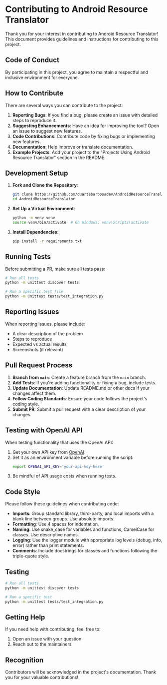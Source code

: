 # Contributing to Android Resource Translator

Thank you for your interest in contributing to Android Resource Translator! This document provides guidelines and instructions for contributing to this project.

## Code of Conduct

By participating in this project, you agree to maintain a respectful and inclusive environment for everyone.

## How to Contribute

There are several ways you can contribute to the project:

1. **Reporting Bugs**: If you find a bug, please create an issue with detailed steps to reproduce it.
2. **Suggesting Enhancements**: Have an idea for improving the tool? Open an issue to suggest new features.
3. **Code Contributions**: Contribute code by fixing bugs or implementing new features.
4. **Documentation**: Help improve or translate documentation.
5. **Example Projects**: Add your project to the "Projects Using Android Resource Translator" section in the README.

## Development Setup

1. **Fork and Clone the Repository**:
   ```bash
   git clone https://github.com/duartebarbosadev/AndroidResourceTranslator.git
   cd AndroidResourceTranslator
   ```

2. **Set Up a Virtual Environment**:
   ```bash
   python -m venv venv
   source venv/bin/activate  # On Windows: venv\Scripts\activate
   ```

3. **Install Dependencies**:
   ```bash
   pip install -r requirements.txt
   ```

## Running Tests

Before submitting a PR, make sure all tests pass:

```bash
# Run all tests
python -m unittest discover tests

# Run a specific test file
python -m unittest tests/test_integration.py
```

## Reporting Issues

When reporting issues, please include:
- A clear description of the problem
- Steps to reproduce
- Expected vs actual results
- Screenshots (if relevant)

## Pull Request Process

1. **Branch from `main`**: Create a feature branch from the `main` branch.
2. **Add Tests**: If you're adding functionality or fixing a bug, include tests.
3. **Update Documentation**: Update README.md or other docs if your changes affect them.
4. **Follow Coding Standards**: Ensure your code follows the project's coding style.
5. **Submit PR**: Submit a pull request with a clear description of your changes.

## Testing with OpenAI API

When testing functionality that uses the OpenAI API:

1. Get your own API key from [OpenAI](https://platform.openai.com/).
2. Set it as an environment variable before running the script:
   ```bash
   export OPENAI_API_KEY='your-api-key-here'
   ```
3. Be mindful of API usage costs when running tests.

## Code Style

Please follow these guidelines when contributing code:

- **Imports**: Group standard library, third-party, and local imports with a blank line between groups. Use absolute imports.
- **Formatting**: Use 4 spaces for indentation.
- **Naming**: Use snake_case for variables and functions, CamelCase for classes. Use descriptive names.
- **Logging**: Use the logger module with appropriate log levels (debug, info, error) rather than print statements.
- **Comments**: Include docstrings for classes and functions following the triple-quote style.

## Testing

```bash
# Run all tests
python -m unittest discover tests

# Run a specific test
python -m unittest tests/test_integration.py
```

## Getting Help

If you need help with contributing, feel free to:

1. Open an issue with your question
2. Reach out to the maintainers

## Recognition

Contributors will be acknowledged in the project's documentation. 
Thank you for your valuable contributions!
